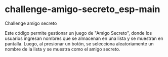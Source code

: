 # challenge-amigo-secreto_esp-main
Challenge amigo secreto 

Este código permite gestionar un juego de "Amigo Secreto", donde los usuarios ingresan nombres que se almacenan en una lista y se muestran en pantalla. Luego, al presionar un botón, se selecciona aleatoriamente un nombre de la lista y se muestra como el amigo secreto.